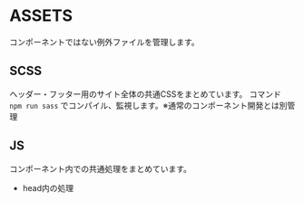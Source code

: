 # ASSETS

コンポーネントではない例外ファイルを管理します。

## SCSS
ヘッダー・フッター用のサイト全体の共通CSSをまとめています。
コマンド `npm run sass` でコンパイル、監視します。※通常のコンポーネント開発とは別管理

## JS
コンポーネント内での共通処理をまとめています。
* head内の処理

